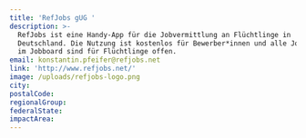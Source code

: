 ```yaml
---
title: 'RefJobs gUG '
description: >-
  RefJobs ist eine Handy-App für die Jobvermittlung an Flüchtlinge in
  Deutschland. Die Nutzung ist kostenlos für Bewerber*innen und alle Jobangebote
  im Jobboard sind für Flüchtlinge offen.
email: konstantin.pfeifer@refjobs.net
link: 'http://www.refjobs.net/'
image: /uploads/refjobs-logo.png
city:
postalCode:
regionalGroup:
federalState:
impactArea:
---
```


